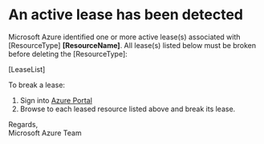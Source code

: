 ﻿<properties
pageTitle="Classic lease exist"
description="Classic lease exist"
infoBubbleText="An active lease has been detected"
service="microsoft.storage"
resource="storage"
authors="passaree"
displayOrder=""
articleId="Storagev2insights_DeletionClassic_Lease"
diagnosticScenario="A classic lease has been detected"
selfHelpType="diagnostics"
supportTopicIds=""
resourceTags="windows"
productPesIds=""
cloudEnvironments="public"
/>

# **An active lease has been detected**

<!--issueDescription-->
Microsoft Azure identified one or more active lease(s) associated with <!--$ResourceType-->[ResourceType]<!--/$ResourceType--> **<!--$ResourceName-->[ResourceName]<!--/$ResourceName-->**. All lease(s) listed below must be broken before deleting the <!--$ResourceType-->[ResourceType]<!--/$ResourceType-->: <br>

<!--$LeaseList-->[LeaseList]<!--/$LeaseList-->

To break a lease: <br>
1. Sign into [Azure Portal](https://portal.azure.com) <br>
2. Browse to each leased resource listed above and break its lease.<br>

Regards,<br>
Microsoft Azure Team
<!--/issueDescription-->
